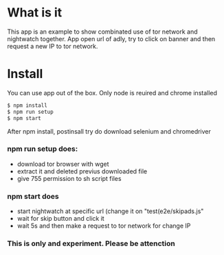 # What is it

This app is an example to show combinated use of tor network and nightwatch together. App open url of adly, try to click on banner and then request a new IP to tor network.

# Install

You can use app out of the box. Only node is reuired and chrome installed
```javascript
$ npm install
$ npm run setup
$ npm start
```
After npm install, postinsall try do download selenium and chromedriver

### npm run setup does:
 * download tor browser with wget
 * extract it and deleted previus downloaded file
 * give 755 permission to sh script files

### npm start does
 * start nightwatch at specific url (change it on "test(e2e/skipads.js"
 * wait for skip button and click it
 * wait 5s and then make a request to tor network for change IP

### This is only and experiment. Please be attenction

